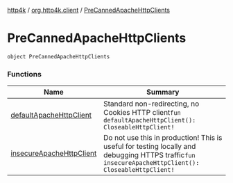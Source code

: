 [http4k](../../index.md) / [org.http4k.client](../index.md) / [PreCannedApacheHttpClients](./index.md)

# PreCannedApacheHttpClients

`object PreCannedApacheHttpClients`

### Functions

| Name | Summary |
|---|---|
| [defaultApacheHttpClient](default-apache-http-client.md) | Standard non-redirecting, no Cookies HTTP client`fun defaultApacheHttpClient(): CloseableHttpClient!` |
| [insecureApacheHttpClient](insecure-apache-http-client.md) | Do not use this in production! This is useful for testing locally and debugging HTTPS traffic`fun insecureApacheHttpClient(): CloseableHttpClient!` |
